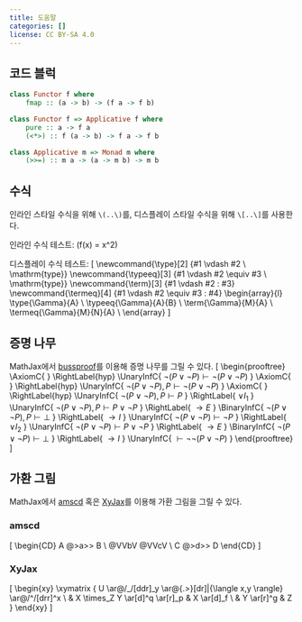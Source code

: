 ```yaml
---
title: 도움말
categories: []
license: CC BY-SA 4.0
---
```


## 코드 블럭
```haskell
class Functor f where
    fmap :: (a -> b) -> (f a -> f b)

class Functor f => Applicative f where
    pure :: a -> f a
    (<*>) :: f (a -> b) -> f a -> f b

class Applicative m => Monad m where
    (>>=) :: m a -> (a -> m b) -> m b
```

## 수식
인라인 스타일 수식을 위해 `\(..\)`를, 디스플레이 스타일 수식을 위해 `\[..\]`를 사용한다.

인라인 수식 테스트: \(f(x) = x^2\)

디스플레이 수식 테스트:
\[
\newcommand{\type}[2]   {#1 \vdash #2 \ \mathrm{type}}
\newcommand{\typeeq}[3] {#1 \vdash #2 \equiv #3 \ \mathrm{type}}
\newcommand{\term}[3]   {#1 \vdash #2 : #3}
\newcommand{\termeq}[4] {#1 \vdash #2 \equiv #3 : #4}
\begin{array}{l}
    \type{\Gamma}{A} \\
    \typeeq{\Gamma}{A}{B} \\
    \term{\Gamma}{M}{A} \\
    \termeq{\Gamma}{M}{N}{A} \\
\end{array}
\]

## 증명 나무
MathJax에서 [bussproof](https://docs.mathjax.org/en/latest/input/tex/extensions/bussproofs.html)를 이용해 증명 나무를 그릴 수 있다.
\[
\begin{prooftree}
\AxiomC{ } \RightLabel{hyp}
\UnaryInfC{ $\neg (P \vee \neg P) \vdash \neg (P \vee \neg P)$ }
\AxiomC{ } \RightLabel{hyp}
\UnaryInfC{ $\neg (P \vee \neg P), P \vdash \neg (P \vee \neg P)$ }
\AxiomC{ } \RightLabel{hyp}
\UnaryInfC{ $\neg (P \vee \neg P), P \vdash P$ } \RightLabel{ $\vee I_1$ }
\UnaryInfC{ $\neg (P \vee \neg P), P \vdash P \vee \neg P$ } \RightLabel{ $\to E$ }
\BinaryInfC{ $\neg (P \vee \neg P), P \vdash \bot$ } \RightLabel{ $\to I$ }
\UnaryInfC{ $\neg (P \vee \neg P) \vdash \neg P$ } \RightLabel{ $\vee I_2$ }
\UnaryInfC{ $\neg (P \vee \neg P) \vdash P \vee \neg P$ } \RightLabel{ $\to E$ }
\BinaryInfC{ $\neg (P \vee \neg P) \vdash \bot$ } \RightLabel{ $\to I$ }
\UnaryInfC{ $\vdash \neg \neg (P \vee \neg P)$ }
\end{prooftree}
\]

## 가환 그림
MathJax에서
[amscd](https://docs.mathjax.org/en/latest/input/tex/extensions/amscd.html) 혹은
[XyJax](https://github.com/sonoisa/XyJax-v3)를 이용해
가환 그림을 그릴 수 있다.

### amscd
\[
\begin{CD}
A    @>a>> B     \\
@VVbV      @VVcV \\
C    @>d>> D
\end{CD}
\]

### XyJax
\[
\begin{xy}
\xymatrix {
U \ar@/_/[ddr]_y \ar@{.>}[dr]|{\langle x,y \rangle} \ar@/^/[drr]^x \\
 & X \times_Z Y \ar[d]^q \ar[r]_p & X \ar[d]_f \\
 & Y \ar[r]^g & Z
}
\end{xy}
\]
